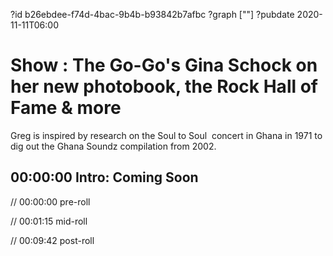 ?id b26ebdee-f74d-4bac-9b4b-b93842b7afbc
?graph [""]
?pubdate 2020-11-11T06:00

# Show : The Go-Go's Gina Schock on her new photobook, the Rock Hall of Fame & more

Greg is inspired by research on the Soul to Soul  concert in Ghana in 1971 to dig out the Ghana Soundz compilation from 2002.

## 00:00:00 Intro: Coming Soon

// 00:00:00 pre-roll

// 00:01:15 mid-roll

// 00:09:42 post-roll
